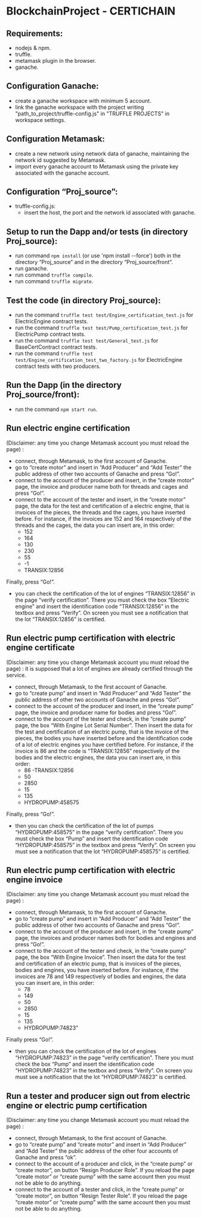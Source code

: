 # BlockchainProject - CERTICHAIN

## Requirements:
- nodejs & npm.
- truffle.
- metamask plugin in the browser.
- ganache.

## Configuration Ganache:
- create a ganache workspace with minimum 5 account.
- link the ganache workspace with the project writing  "path_to_project/truffle-config.js" in "TRUFFLE PROJECTS" in workspace settings.

## Configuration Metamask:
- create a new network using network data of ganache, maintaining the network id suggested by Metamask. 
- import every ganache account to Metamask using the private key associated with the ganache account.

## Configuration “Proj_source”:
- truffle-config.js:
	- insert the host, the port and the network id associated with ganache.

## Setup to run the Dapp and/or tests (in directory Proj_source):
- run command `npm install` (or use 'npm install --force') both in the directory “Proj_source” and in the directory “Proj_source/front”.
- run ganache.
- run command `truffle compile`.
- run command `truffle migrate`.

## Test the code (in directory Proj_source):
- run the command `truffle test test/Engine_certification_test.js` for ElectricEngine contract tests.
- run the command `truffle test test/Pump_certification_test.js` for ElectricPump contract tests.
- run the command `truffle test test/General_test.js` for BaseCertContract contract tests.
- run the command `truffle test test/Engine_certification_test_two_factory.js` for ElectricEngine contract tests with two producers.

## Run the Dapp (in the directory Proj_source/front):
- run the command `npm start run`.


## Run electric engine certification 
(Disclaimer: any time you change Metamask account you must reload the page) :
- connect, through Metamask, to the first account of Ganache.
- go to “create motor” and insert in “Add Producer” and “Add Tester” the public address of other two accounts of Ganache and press “Go!”.
- connect to the account of the producer and insert, in the “create motor” page, the invoice and producer name both for threads and cages and press “Go!”.
- connect to the account of the tester and insert, in the “create motor” page, the data for the test and certification of a electric engine, that is invoices of the pieces, the threads and the cages, you have inserted before. For instance, if the invoices are 152 and 164 respectively of the threads and the cages, the data you can insert are, in this order:
  	- 152
	- 164
	- 130
	- 230
	- 55
	- -1
	- TRANSIX:12856
   
Finally, press “Go!”.
- you can check the certification of the lot of engines “TRANSIX:12856” in the page “verify certification”. There you must check the box “Electric engine” and insert the identification code “TRANSIX:12856” in the textbox and press “Verify”. On screen you must see a notification that the lot “TRANSIX:12856” is certified.

## Run electric pump certification with electric engine certificate 
(Disclaimer: any time you change Metamask account you must reload the page) :
it is supposed that a lot of engines are already certified through the service.
- connect, through Metamask, to the first account of Ganache.
- go to “create pump” and insert in “Add Producer” and “Add Tester” the public address of other two accounts of Ganache and press “Go!”.
- connect to the account of the producer and insert, in the “create pump” page, the invoice and producer name for bodies and press “Go!”.
- connect to the account of the tester and check, in the “create pump” page, the box “With Engine Lot Serial Number”. Then insert the data for the test and certification of an electric pump, that is the invoice of the pieces, the bodies you have inserted before and the identification code of a lot of electric engines you have certified before. For instance, if the invoice is 86 and the code is “TRANSIX:12856” respectively of the bodies and the electric engines, the data you can insert are, in this order:
	- 86
	-TRANSIX:12856
	- 50
	- 2850
	- 15
	- 135
	- HYDROPUMP:458575
   
Finally, press “Go!”.
- then you can check the certification of the lot of pumps “HYDROPUMP:458575” in the page “verify certification”. There you must check the box “Pump” and insert the identification code “HYDROPUMP:458575” in the textbox and press “Verify”. On screen you must see a notification that the lot “HYDROPUMP:458575” is certified.

## Run electric pump certification with electric engine invoice 
(Disclaimer: any time you change Metamask account you must reload the page) :
- connect, through Metamask, to the first account of Ganache.
- go to “create pump” and insert in “Add Producer” and “Add Tester” the public address of other two accounts of Ganache and press “Go!”.
- connect to the account of the producer and insert, in the “create pump” page, the invoices and producer names both for bodies and engines and press “Go!”.
- connect to the account of the tester and check, in the “create pump” page, the box “With Engine Invoice”. Then insert the data for the test and certification of an electric pump, that is invoices of the pieces, bodies and engines, you have inserted before. For instance, if the invoices are 78 and 149 respectively of bodies and engines, the data you can insert are, in this order:
	- 78
	- 149
	- 50
	- 2850
	- 15
	- 135
	- HYDROPUMP:74823”
   
Finally press “Go!”.
- then you can check the certification of the lot of engines “HYDROPUMP:74823” in the page “verify certification”. There you must check the box “Pump” and insert the identification code “HYDROPUMP:74823” in the textbox and press “Verify”. On screen you must see a notification that the lot “HYDROPUMP:74823”  is certified.

## Run a tester and producer sign out from electric engine or electric pump certification 
(Disclaimer: any time you change Metamask account you must reload the page) :
- connect, through Metamask, to the first account of Ganache.
- go to “create pump” and  “create motor” and insert in “Add Producer” and “Add Tester” the public address of the other four accounts of Ganache and press “ok”.
- connect to the account of a producer and click, in the “create pump” or “create motor”, on button “Resign Producer Role”. If you reload the page “create motor” or “create pump” with the same account then you must not be able to do anything.
- connect to the account of a tester and click, in the “create pump” or “create motor”, on button “Resign Tester Role”. If you reload the page “create motor” or “create pump” with the same account then you must not be able to do anything.

